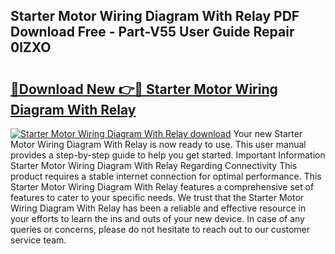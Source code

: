 ## Starter Motor Wiring Diagram With Relay PDF Download Free - Part-V55 User Guide Repair 0lZXO

# <h2><a href="http://dfhlav.blite.top/?on=Starter+Motor+Wiring+Diagram+With+Relay">🔗Download New 👉🔴 Starter Motor Wiring Diagram With Relay</a></h2>

[![Starter Motor Wiring Diagram With Relay download](https://i.imgur.com/lujVjoI.png)](http://dfhlav.blite.top/?on=Starter+Motor+Wiring+Diagram+With+Relay)
Your new Starter Motor Wiring Diagram With Relay is now ready to use. This user manual provides a step-by-step guide to help you get started. Important Information Starter Motor Wiring Diagram With Relay Regarding Connectivity This product requires a stable internet connection for optimal performance. This Starter Motor Wiring Diagram With Relay features a comprehensive set of features to cater to your specific needs. We trust that the Starter Motor Wiring Diagram With Relay has been a reliable and effective resource in your efforts to learn the ins and outs of your new device. In case of any queries or concerns, please do not hesitate to reach out to our customer service team.
